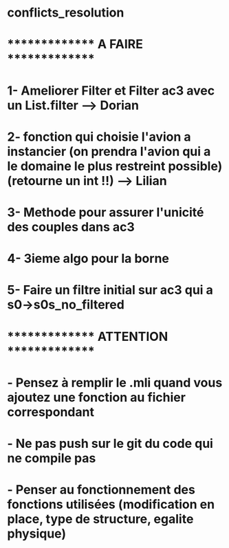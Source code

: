 # conflicts_resolution

# ************* A FAIRE ************* #
# 1- Ameliorer Filter et Filter ac3 avec un List.filter --> Dorian
# 2- fonction qui choisie l'avion a instancier (on prendra l'avion qui a le domaine le plus restreint possible)(retourne un int !!) --> Lilian
# 3- Methode pour assurer l'unicité des couples dans ac3
# 4- 3ieme algo pour la borne
# 5- Faire un filtre initial sur ac3 qui a s0->s0s_no_filtered

# ************* ATTENTION ************* #
# - Pensez à remplir le .mli quand vous ajoutez une fonction au fichier correspondant
# - Ne pas push sur le git du code qui ne compile pas
# - Penser au fonctionnement des fonctions utilisées (modification en place, type de structure, egalite physique)

